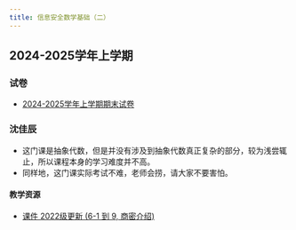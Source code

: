 ```yaml
---
title: 信息安全数学基础（二）
---
```

## 2024-2025学年上学期

### 试卷

- [2024-2025学年上学期期末试卷](./2024-2025学年上学期期末_含答案)

### 沈佳辰

- 这门课是抽象代数，但是并没有涉及到抽象代数真正复杂的部分，较为浅尝辄止，所以课程本身的学习难度并不高。
- 同样地，这门课实际考试不难，老师会捞，请大家不要害怕。

#### 教学资源

- [课件 2022级更新 (6-1 到 9, 商密介绍)](https://drive.vanillaaaa.org/SharedCourses/%E8%BD%AF%E4%BB%B6%E5%B7%A5%E7%A8%8B%E5%AD%A6%E9%99%A2/%E4%BF%A1%E6%81%AF%E5%AE%89%E5%85%A8%E6%95%B0%E5%AD%A6%E5%9F%BA%E7%A1%80/2022%E7%BA%A7)
